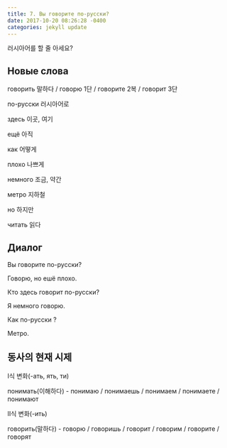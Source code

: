 ```yaml
---
title: 7. Вы говорите по-русски?
date: 2017-10-20 08:26:28 -0400
categories: jekyll update
---
```


러시아어를 할 줄 아세요?

## Новые слова

говорить 말하다 / говорю 1단 / говорите 2복 / говорит 3단

по-русски 러시아어로

здесь 이곳, 여기

ещё 아직 

как 어떻게

плохо 나쁘게

немного 조금, 약간

метро 지하철

но 하지만

читать 읽다


## Диалог

Вы говорите по-русски?

Говорю, но ешё плохо.

Кто здесь говорит по-русски?

Я немного говорю.

Как по-русски <Subway>?

Метро.

## 동사의 현재 시제

I식 변화(-ать, ять, ти)

понимать(이해하다) - понимаю / понимаешь / понимаем / понимаете / понимают

II식 변화(-ить)

говорить(말하다) - говорю / говоришь / говорит / говорим / говорите / говорят



